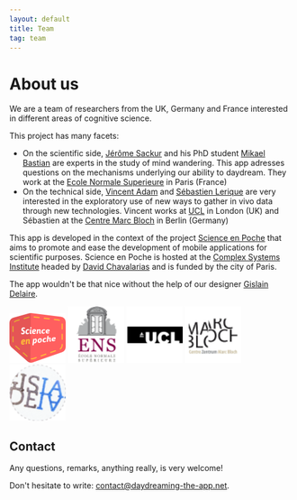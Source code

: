 ```yaml
---
layout: default
title: Team
tag: team
---
```


# About us

We are a team of researchers from the UK, Germany and France interested in different areas of cognitive science.

This project has many facets:

* On the scientific side, [Jérôme Sackur](http://www.lscp.net/persons/sackur/) and his PhD student [Mikael Bastian](http://mikaelbastian.weebly.com/) are experts in the study of mind wandering. This app adresses questions on the mechanisms underlying our ability to daydream. They work at the [Ecole Normale Superieure](http://www.ens.fr) in Paris (France)
* On the technical side, [Vincent Adam](http://ucl.academia.edu/VincentADAM) and [Sébastien Lerique](https://mehho.net/sl/) are very interested in the exploratory use of new ways to gather in vivo data through new technologies. Vincent works at [UCL](http://www.ucl.ac.uk/) in London (UK) and Sébastien at the [Centre Marc Bloch](http://www.cmb.hu-berlin.de/en/) in Berlin (Germany)

This app is developed in the context of the project [Science en Poche](http://www.iscpif.fr/tiki-index.php?page=SEP) that aims to promote and ease the development of mobile applications for scientific purposes.
Science en Poche is hosted at the [Complex Systems Institute](http://www.iscpif.fr/tiki-index.php?page=home) headed by [David Chavalarias](http://chavalarias.com/) and is funded by the city of Paris.

The app wouldn't be that nice without the help of our designer [Gislain Delaire](http://cargocollective.com/gislaindelaire).

<div class="logos-container">
  <span class="stretch"></span>
  <a href="http://www.iscpif.fr/tiki-index.php?page=SEP"><img src="/images/logos/SEP_logo_rvb.png" style="width:100px;"></a>
  <a href="http://www.ens.fr/"><img src="/images/logos/logo_ens.png" style="width:100px;"></a>
  <a href="http://www.ucl.ac.uk"><img src="/images/logos/logo_ucl.png" style="width:100px;"></a>
  <a href="http://www.cmb.hu-berlin.de/en/"><img src="/images/logos/logo_mb.png" style="width:100px;"></a>
  <a href="http://cargocollective.com/gislaindelaire"><img src="/images/logos/logo_gis.png" style="width:100px;"></a>
  <span class="stretch"></span>
</div>

## Contact

Any questions, remarks, anything really, is very welcome!

Don't hesitate to write: [contact@daydreaming-the-app.net](mailto:contact@daydreaming-the-app.net).
